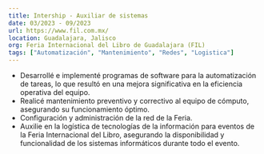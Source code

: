 ```yaml
---
title: Intership - Auxiliar de sistemas
date: 03/2023 - 09/2023
url: https://www.fil.com.mx/
location: Guadalajara, Jalisco
org: Feria Internacional del Libro de Guadalajara (FIL)
tags: ["Automatización", "Mantenimiento", "Redes", "Logistica"]
---
```


- Desarrollé e implementé programas de software para la automatización de tareas, lo que resultó en una mejora significativa en la eficiencia operativa del equipo.
- Realicé mantenimiento preventivo y correctivo al equipo de cómputo, asegurando su funcionamiento óptimo.
- Configuración y administración de la red de la Feria.
- Auxilie en la logística de tecnologías de la información para eventos de la Feria Internacional del Libro, asegurando la disponibilidad y funcionalidad de los sistemas informáticos durante todo el evento.
